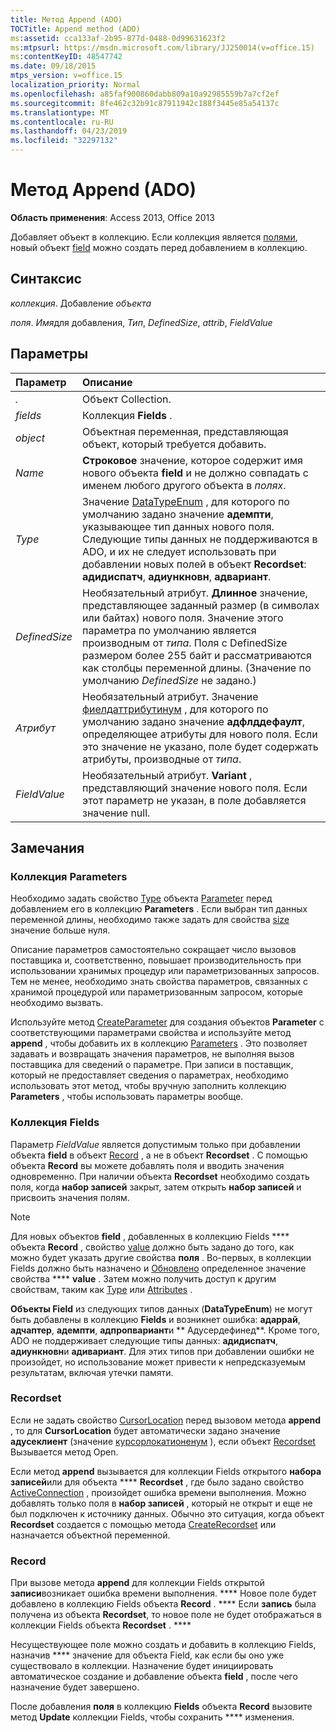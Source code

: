 ```yaml
---
title: Метод Append (ADO)
TOCTitle: Append method (ADO)
ms:assetid: cca133af-2b95-877d-0488-0d99631623f2
ms:mtpsurl: https://msdn.microsoft.com/library/JJ250014(v=office.15)
ms:contentKeyID: 48547742
ms.date: 09/18/2015
mtps_version: v=office.15
localization_priority: Normal
ms.openlocfilehash: a85faf900860dabb809a10a92985559b7a7cf2ef
ms.sourcegitcommit: 8fe462c32b91c87911942c188f3445e85a54137c
ms.translationtype: MT
ms.contentlocale: ru-RU
ms.lasthandoff: 04/23/2019
ms.locfileid: "32297132"
---
```

# <a name="append-method-ado"></a>Метод Append (ADO)

**Область применения**: Access 2013, Office 2013

Добавляет объект в коллекцию. Если коллекция является [полями](fields-collection-ado.md), новый объект [field](field-object-ado.md) можно создать перед добавлением в коллекцию.

## <a name="syntax"></a>Синтаксис

*коллекция*. Добавление *объекта*

*поля*. *Имя*для добавления, *Тип*, *DefinedSize*, *attrib*, *FieldValue*

## <a name="parameters"></a>Параметры

|Параметр|Описание|
|:--------|:----------|
|*.* |Объект Collection.|
|*fields* |Коллекция **Fields** .|
|*object* |Объектная переменная, представляющая объект, который требуется добавить.|
|*Name* |**Строковое** значение, которое содержит имя нового объекта **field** и не должно совпадать с именем любого другого объекта в *полях*.|
|*Type* |Значение [DataTypeEnum](datatypeenum.md) , для которого по умолчанию задано значение **адемпти**, указывающее тип данных нового поля. Следующие типы данных не поддерживаются в ADO, и их не следует использовать при добавлении новых полей в объект **Recordset**: **адидиспатч**, **адиункновн**, **адвариант**.|
|*DefinedSize* |Необязательный атрибут. **Длинное** значение, представляющее заданный размер (в символах или байтах) нового поля. Значение этого параметра по умолчанию является производным от *типа*. Поля с DefinedSize размером более 255 байт и рассматриваются как столбцы переменной длины. (Значение по умолчанию *DefinedSize* не задано.)|
|*Атрибут* |Необязательный атрибут. Значение [фиелдаттрибутинум](fieldattributeenum.md) , для которого по умолчанию задано значение **адфлддефаулт**, определяющее атрибуты для нового поля. Если это значение не указано, поле будет содержать атрибуты, производные от *типа*.|
|*FieldValue* |Необязательный атрибут. **Variant** , представляющий значение нового поля. Если этот параметр не указан, в поле добавляется значение null.|

## <a name="remarks"></a>Замечания

### <a name="parameters-collection"></a>Коллекция Parameters

Необходимо задать свойство [Type](type-property-ado.md) объекта [Parameter](parameter-object-ado.md) перед добавлением его в коллекцию **Parameters** . Если выбран тип данных переменной длины, необходимо также задать для свойства [size](size-property-ado.md) значение больше нуля.

Описание параметров самостоятельно сокращает число вызовов поставщика и, соответственно, повышает производительность при использовании хранимых процедур или параметризованных запросов. Тем не менее, необходимо знать свойства параметров, связанных с хранимой процедурой или параметризованным запросом, которые необходимо вызвать.

Используйте метод [CreateParameter](createparameter-method-ado.md) для создания объектов **Parameter** с соответствующими параметрами свойства и используйте метод **append** , чтобы добавить их в коллекцию [Parameters](parameters-collection-ado.md) . Это позволяет задавать и возвращать значения параметров, не выполняя вызов поставщика для сведений о параметре. При записи в поставщик, который не предоставляет сведения о параметрах, необходимо использовать этот метод, чтобы вручную заполнить коллекцию **Parameters** , чтобы использовать параметры вообще.

### <a name="fields-collection"></a>Коллекция Fields

Параметр *FieldValue* является допустимым только при добавлении объекта **field** в объект [Record](record-object-ado.md) , а не в объект **Recordset** . С помощью объекта **Record** вы можете добавлять поля и вводить значения одновременно. При наличии объекта **Recordset** необходимо создать поля, когда **набор записей** закрыт, затем открыть **набор записей** и присвоить значения полям.


> [!NOTE]
> Для новых объектов **field** , добавленных в коллекцию Fields **** объекта **Record** , свойство [value](value-property-ado.md) должно быть задано до того, как можно будет указать другие свойства **поля** . Во-первых, в коллекции Fields должно быть назначено и [Обновлено](update-method-ado.md) определенное значение свойства **** **value** . Затем можно получить доступ к другим свойствам, таким как [Type](type-property-ado.md) или [Attributes](attributes-property-ado.md) .


**Объекты Field** из следующих типов данных (**DataTypeEnum**) не могут быть добавлены в коллекцию **Fields** и возникнет ошибка: **адаррай**, **адчаптер**, **адемпти**, **адпропвариант**и ** Адусердефинед**. Кроме того, ADO не поддерживает следующие типы данных: **адидиспатч**, **адиункновн**и **адивариант**. Для этих типов при добавлении ошибки не произойдет, но использование может привести к непредсказуемым результатам, включая утечки памяти.

### <a name="recordset"></a>Recordset

Если не задать свойство [CursorLocation](cursorlocation-property-ado.md) перед вызовом метода **append** , то для **CursorLocation** будет автоматически задано значение **адусеклиент** (значение [курсорлокатионенум](cursorlocationenum.md) ), если объект [Recordset](recordset-object-ado.md) [ ](open-method-ado-recordset.md)Вызывается метод Open.

Если метод **append** вызывается для коллекции Fields открытого **набора записей**или для объекта **** **Recordset** , где было задано свойство [ActiveConnection](activeconnection-property-ado.md) , произойдет ошибка времени выполнения. Можно добавлять только поля в **набор записей** , который не открыт и еще не был подключен к источнику данных. Обычно это ситуация, когда объект **Recordset** создается с помощью метода [CreateRecordset](createrecordset-method-rds.md) или назначается объектной переменной.

### <a name="record"></a>Record

При вызове метода **append** для коллекции Fields открытой **записи**возникает ошибка времени выполнения. **** Новое поле будет добавлено в коллекцию Fields объекта **Record** . **** Если **запись** была получена из объекта **Recordset**, то новое поле не будет отображаться в коллекции Fields объекта **Recordset** . ****

Несуществующее поле можно создать и добавить в коллекцию Fields, назначив **** значение для объекта Field, как если бы оно уже существовало в коллекции. Назначение будет инициировать автоматическое создание и добавление объекта **field** , после чего назначение будет завершено.

После добавления **поля** в коллекцию **Fields** объекта **Record** вызовите метод **Update** коллекции Fields, чтобы сохранить **** изменения.

